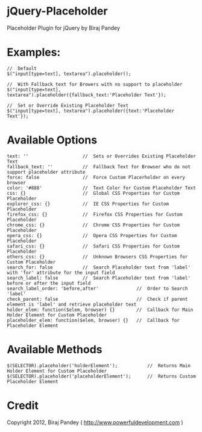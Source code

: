 jQuery-Placeholder
==================

Placeholder Plugin for jQuery by Biraj Pandey


Examples:
=========

    //  Default
    $("input[type=text], textarea").placeholder();
    
    //  With Fallback text for Browers with no support to placeholder
    $("input[type=text], textarea").placeholder({fallback_text:'Placeholder Text'});
    
    //  Set or Override Existing Placeholder Text
    $("input[type=text], textarea").placeholder({text:'Placeholder Text'});


Available Options
=================
    text: ''                  	//  Sets or Overrides Existing Placeholder Text
    fallback_text: ''         	//  Fallback Text for Browser who do not support placeholder attribute
    force: false              	//  Force Custom Placerholder on every browser
    color: '#888'             	//  Text Color for Custom Placeholder Text
    css: {}						//  Global CSS Properties for Custom Placeholder
    explorer_css: {}       		//  IE CSS Properties for Custom Placeholder
    firefox_css: {}       		//  Firefox CSS Properties for Custom Placeholder
    chrome_css: {}       		//  Chrome CSS Properties for Custom Placeholder
    opera_css: {}       		//  Opera CSS Properties for Custom Placeholder
    safari_css: {}       		//  Safari CSS Properties for Custom Placeholder
    others_css: {}   			//  Unknown Browsers CSS Properties for Custom Placeholder
    search_for: false         	//  Search Placeholder text from 'label' with 'for' attribute for the input field
    search_label: false       	//  Search Placeholder text from 'label' before or after the input field
    search_label_order: 'before,after'  			//  Order to Search 'label'
    check_parent: false       						//  Check if parent element is 'label' and retrieve placeholder text
	holder_elem: function($elem, browser) {}		//	Callback for Main Holder Element for Custom Placeholder
	placeholder_elem: function($elem, browser) {}	//	Callback for Placeholder Element


Available Methods
=================
	$(SELECTOR).placeholder('holderElement');			//	Returns Main Holder Element for Custom Placeholder
	$(SELECTOR).placeholder('placeholderElement');		//	Returns Custom Placeholder Element


Credit
======

Copyright 2012, Biraj Pandey ( http://www.powerfuldevelopment.com )
